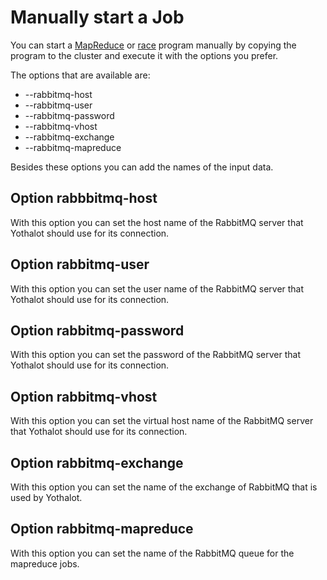 # Manually start a Job

You can start a [MapReduce](copernica-docs:Yothalot/cpp-program "MapReduce program")
or [race](copernica-docs:Yothalot/cpp-program-race "Race program") program
manually by copying the program to the cluster and execute it with the options
you prefer.

The options that are available are:

*   --rabbitmq-host
*   --rabbitmq-user
*   --rabbitmq-password
*   --rabbitmq-vhost
*   --rabbitmq-exchange
*   --rabbitmq-mapreduce

Besides these options you can add the names of the input data.

## Option rabbbitmq-host
With this option you can set the host name of the RabbitMQ server that 
Yothalot should use for its connection.

## Option rabbitmq-user
With this option you can set the user name of the RabbitMQ server that
Yothalot should use for its connection.

## Option rabbitmq-password
With this option you can set the password of the RabbitMQ server that
Yothalot should use for its connection.

## Option rabbitmq-vhost
With this option you can set the virtual host name of the RabbitMQ server
that Yothalot should use for its connection.

## Option rabbitmq-exchange
With this option you can set the name of the exchange of RabbitMQ that is
used by Yothalot.

## Option rabbitmq-mapreduce
With this option you can set the name of the RabbitMQ queue for the mapreduce
jobs.
